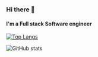 ### Hi there 👋
#### I'm a Full stack Software engineer

[![Top Langs](https://github-readme-stats.vercel.app/api/top-langs/?username=Skyee1114)](https://github.com/anuraghazra/github-readme-stats)

![GitHub stats](https://github-readme-stats.vercel.app/api?username=Skyee1114&show_icons=true&count_private=true)  

